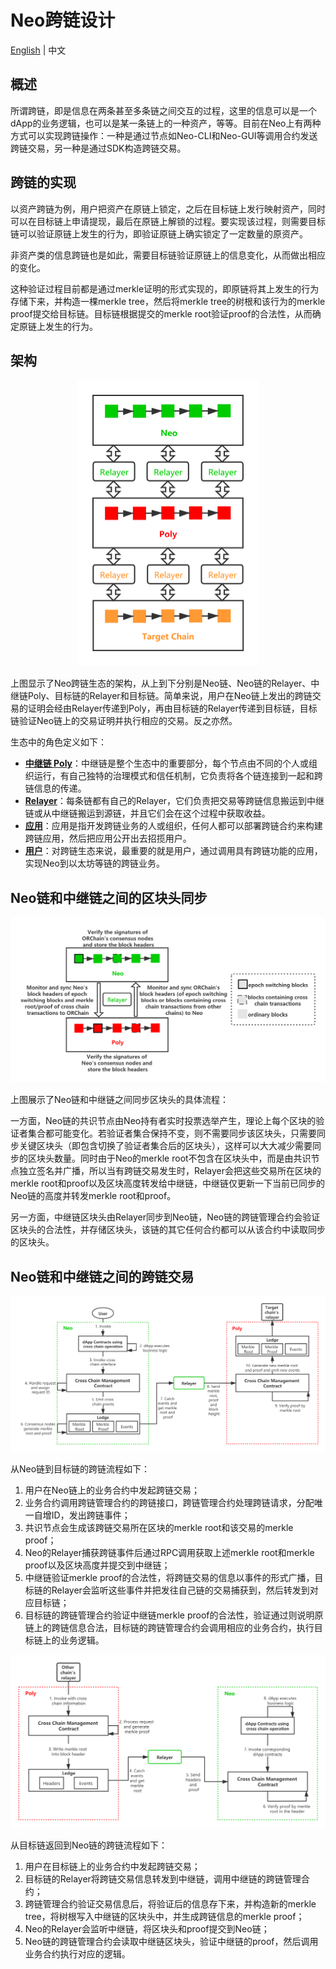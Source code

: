 # Neo跨链设计

[English](README.md) | 中文

## 概述

所谓跨链，即是信息在两条甚至多条链之间交互的过程，这里的信息可以是一个dApp的业务逻辑，也可以是某一条链上的一种资产，等等。目前在Neo上有两种方式可以实现跨链操作：一种是通过节点如Neo-CLI和Neo-GUI等调用合约发送跨链交易，另一种是通过SDK构造跨链交易。

## 跨链的实现

以资产跨链为例，用户把资产在原链上锁定，之后在目标链上发行映射资产，同时可以在目标链上申请提现，最后在原链上解锁的过程。要实现该过程，则需要目标链可以验证原链上发生的行为，即验证原链上确实锁定了一定数量的原资产。

非资产类的信息跨链也是如此，需要目标链验证原链上的信息变化，从而做出相应的变化。

这种验证过程目前都是通过merkle证明的形式实现的，即原链将其上发生的行为存储下来，并构造一棵merkle tree，然后将merkle tree的树根和该行为的merkle proof提交给目标链。目标链根据提交的merkle root验证proof的合法性，从而确定原链上发生的行为。

## 架构

<div align=center><img width="290" height="458" src="resources/CrossChainStructure.png"/></div>

上图显示了Neo跨链生态的架构，从上到下分别是Neo链、Neo链的Relayer、中继链Poly、目标链的Relayer和目标链。简单来说，用户在Neo链上发出的跨链交易的证明会经由Relayer传递到Poly，再由目标链的Relayer传递到目标链，目标链验证Neo链上的交易证明并执行相应的交易。反之亦然。

生态中的角色定义如下：

- [**中继链 Poly**](../poly/README_CN.md)：中继链是整个生态中的重要部分，每个节点由不同的个人或组织运行，有自己独特的治理模式和信任机制，它负责将各个链连接到一起和跨链信息的传递。
- [**Relayer**](https://github.com/polynetworks/docs/blob/master/neo/How_to_become_neo_relayer_cn.md)：每条链都有自己的Relayer，它们负责把交易等跨链信息搬运到中继链或从中继链搬运到源链，并且它们会在这个过程中获取收益。
- [**应用**](https://github.com/polynetworks/docs/blob/master/neo/Neo_cross_chain_contract_dev_cn.md)：应用是指开发跨链业务的人或组织，任何人都可以部署跨链合约来构建跨链应用，然后把应用公开出去招揽用户。
- [**用户**](https://github.com/polynetworks/docs/blob/master/neo/How_to_cross_NEP5_asset_cn.md)：对跨链生态来说，最重要的就是用户，通过调用具有跨链功能的应用，实现Neo到以太坊等链的跨链业务。

## Neo链和中继链之间的区块头同步

<div align=center><img src="resources/HeaderSync.png"/></div>

上图展示了Neo链和中继链之间同步区块头的具体流程：

一方面，Neo链的共识节点由Neo持有者实时投票选举产生，理论上每个区块的验证者集合都可能变化。若验证者集合保持不变，则不需要同步该区块头，只需要同步关键区块头（即包含切换了验证者集合后的区块头），这样可以大大减少需要同步的区块头数量。同时由于Neo的merkle root不包含在区块头中，而是由共识节点独立签名并广播，所以当有跨链交易发生时，Relayer会把这些交易所在区块的merkle root和proof以及区块高度转发给中继链，中继链仅更新一下当前已同步的Neo链的高度并转发merkle root和proof。

另一方面，中继链区块头由Relayer同步到Neo链，Neo链的跨链管理合约会验证区块头的合法性，并存储区块头，该链的其它任何合约都可以从该合约中读取同步的区块头。

## Neo链和中继链之间的跨链交易

<div align=center><img src="resources/Neo2Relay.png"/></div>

从Neo链到目标链的跨链流程如下：

1. 用户在Neo链上的业务合约中发起跨链交易；
2. 业务合约调用跨链管理合约的跨链接口，跨链管理合约处理跨链请求，分配唯一自增ID，发出跨链事件；
3. 共识节点会生成该跨链交易所在区块的merkle root和该交易的merkle proof；
4. Neo的Relayer捕获跨链事件后通过RPC调用获取上述merkle root和merkle proof以及区块高度并提交到中继链；
5. 中继链验证merkle proof的合法性，将跨链交易的信息以事件的形式广播，目标链的Relayer会监听这些事件并把发往自己链的交易捕获到，然后转发到对应目标链；
6. 目标链的跨链管理合约验证中继链merkle proof的合法性，验证通过则说明原链上的跨链信息合法，目标链的跨链管理合约会调用相应的业务合约，执行目标链上的业务逻辑。

<div align=center><img src="resources/Relay2Neo.png"/></div>

从目标链返回到Neo链的跨链流程如下：

1. 用户在目标链上的业务合约中发起跨链交易；
2. 目标链的Relayer将跨链交易信息转发到中继链，调用中继链的跨链管理合约；
3. 跨链管理合约验证交易信息后，将验证后的信息存下来，并构造新的merkle tree，将树根写入中继链的区块头中，并生成跨链信息的merkle proof；
4. Neo的Relayer会监听中继链，将区块头和proof提交到Neo链；
5. Neo链的跨链管理合约会读取中继链区块头，验证中继链的proof，然后调用业务合约执行对应的逻辑。
